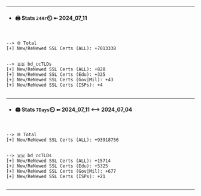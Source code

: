 

---
- #### 🖨️ **Stats** `24Hr`⏲️ ➼ 2024_07_11
```console


--> 🌐 Total
[+] New/ReNewed SSL Certs (ALL): +7013338


--> 🇧🇩 bd_ccTLDs
[+] New/ReNewed SSL Certs (ALL): +828
[+] New/ReNewed SSL Certs (Edu): +325
[+] New/ReNewed SSL Certs (Gov|Mil): +43
[+] New/ReNewed SSL Certs (ISPs): +4


```

---
- #### 🖨️ **Stats** `7Days`⏲️ ➼ 2024_07_11 <--> 2024_07_04
```console


--> 🌐 Total
[+] New/ReNewed SSL Certs (ALL): +93918756


--> 🇧🇩 bd_ccTLDs
[+] New/ReNewed SSL Certs (ALL): +15714
[+] New/ReNewed SSL Certs (Edu): +5325
[+] New/ReNewed SSL Certs (Gov|Mil): +677
[+] New/ReNewed SSL Certs (ISPs): +21


```

---

